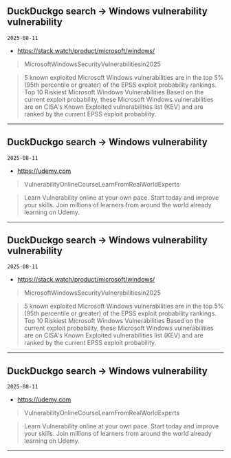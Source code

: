 ## DuckDuckgo search -> Windows vulnerability vulnerability
`2025-08-11`

* https://stack.watch/product/microsoft/windows/

<blockquote>
 MicrosoftWindowsSecurityVulnerabilitiesin2025
</blockquote>
<blockquote>
5 known exploited Microsoft Windows vulnerabilities are in the top 5% (95th percentile or greater) of the EPSS exploit probability rankings. Top 10 Riskiest Microsoft Windows Vulnerabilities Based on the current exploit probability, these Microsoft Windows vulnerabilities are on CISA's Known Exploited vulnerabilities list (KEV) and are ranked by the current EPSS exploit probability.
</blockquote>

---

## DuckDuckgo search -> Windows vulnerability
`2025-08-11`

* https://udemy.com

<blockquote>
 VulnerabilityOnlineCourseLearnFromRealWorldExperts
</blockquote>
<blockquote>
Learn Vulnerability online at your own pace. Start today and improve your skills. Join millions of learners from around the world already learning on Udemy.
</blockquote>

---

## DuckDuckgo search -> Windows vulnerability vulnerability
`2025-08-11`

* https://stack.watch/product/microsoft/windows/

<blockquote>
 MicrosoftWindowsSecurityVulnerabilitiesin2025
</blockquote>
<blockquote>
5 known exploited Microsoft Windows vulnerabilities are in the top 5% (95th percentile or greater) of the EPSS exploit probability rankings. Top 10 Riskiest Microsoft Windows Vulnerabilities Based on the current exploit probability, these Microsoft Windows vulnerabilities are on CISA's Known Exploited vulnerabilities list (KEV) and are ranked by the current EPSS exploit probability.
</blockquote>

---

## DuckDuckgo search -> Windows vulnerability
`2025-08-11`

* https://udemy.com

<blockquote>
 VulnerabilityOnlineCourseLearnFromRealWorldExperts
</blockquote>
<blockquote>
Learn Vulnerability online at your own pace. Start today and improve your skills. Join millions of learners from around the world already learning on Udemy.
</blockquote>

---

